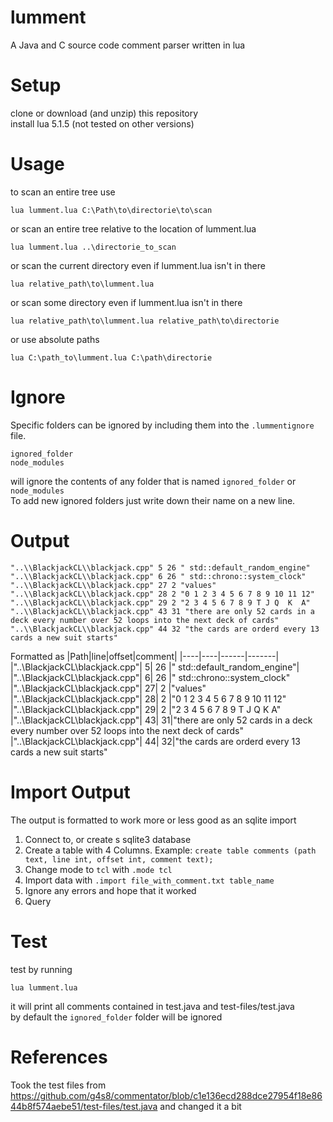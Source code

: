 # lumment
A Java and C source code comment parser written in lua

# Setup
clone or download (and unzip) this repository  
install lua  5.1.5 (not tested on other versions)  

# Usage
to scan an entire tree use 
```shell
lua lumment.lua C:\Path\to\directorie\to\scan
``` 
or scan an entire tree relative to the location of lumment.lua
```shell
lua lumment.lua ..\directorie_to_scan
```
or scan the current directory even if lumment.lua isn't in there
```shell
lua relative_path\to\lumment.lua 
```
or scan some directory even if lumment.lua isn't in there
```shell
lua relative_path\to\lumment.lua relative_path\to\directorie
```
or use absolute paths
```shell
lua C:\path_to\lumment.lua C:\path\directorie
```

# Ignore
Specific folders can be ignored by including them into the `.lummentignore` file.  
```
ignored_folder
node_modules
```
will ignore the contents of any folder that is named `ignored_folder` or `node_modules`  
To add new ignored folders just write down their name on a new line.  

# Output
```
"..\\BlackjackCL\\blackjack.cpp" 5 26 " std::default_random_engine"
"..\\BlackjackCL\\blackjack.cpp" 6 26 " std::chrono::system_clock"
"..\\BlackjackCL\\blackjack.cpp" 27 2 "values"
"..\\BlackjackCL\\blackjack.cpp" 28 2 "0 1 2 3 4 5 6 7 8 9 10 11 12"
"..\\BlackjackCL\\blackjack.cpp" 29 2 "2 3 4 5 6 7 8 9 T J Q  K  A"
"..\\BlackjackCL\\blackjack.cpp" 43 31 "there are only 52 cards in a deck every number over 52 loops into the next deck of cards"
"..\\BlackjackCL\\blackjack.cpp" 44 32 "the cards are orderd every 13 cards a new suit starts"
```
Formatted as
|Path|line|offset|comment|
|----|----|------|-------|
|"..\\BlackjackCL\\blackjack.cpp"| 5| 26 |" std::default_random_engine"|
|"..\\BlackjackCL\\blackjack.cpp"| 6| 26 |" std::chrono::system_clock"
|"..\\BlackjackCL\\blackjack.cpp"| 27| 2 |"values"
|"..\\BlackjackCL\\blackjack.cpp"| 28| 2 |"0 1 2 3 4 5 6 7 8 9 10 11 12"
|"..\\BlackjackCL\\blackjack.cpp"| 29| 2 |"2 3 4 5 6 7 8 9 T J Q  K  A"
|"..\\BlackjackCL\\blackjack.cpp"| 43| 31|"there are only 52 cards in a deck every number over 52 loops into the next deck of cards"
|"..\\BlackjackCL\\blackjack.cpp"| 44| 32|"the cards are orderd every 13 cards a new suit starts"

# Import Output
The output is formatted to work more or less good as an sqlite import  
1. Connect to, or create s sqlite3 database
2. Create a table with 4 Columns. Example: `create table comments (path text, line int, offset int, comment text);`
3. Change mode to `tcl` with `.mode tcl`
4. Import data with `.import file_with_comment.txt table_name`
5. Ignore any errors and hope that it worked
6. Query


# Test
test by running 
```shell
lua lumment.lua
```
it will print all comments contained in test.java and test-files/test.java  
by default the `ignored_folder` folder will be ignored  

# References
Took the test files from https://github.com/g4s8/commentator/blob/c1e136ecd288dce27954f18e8644b8f574aebe51/test-files/test.java and changed it a bit